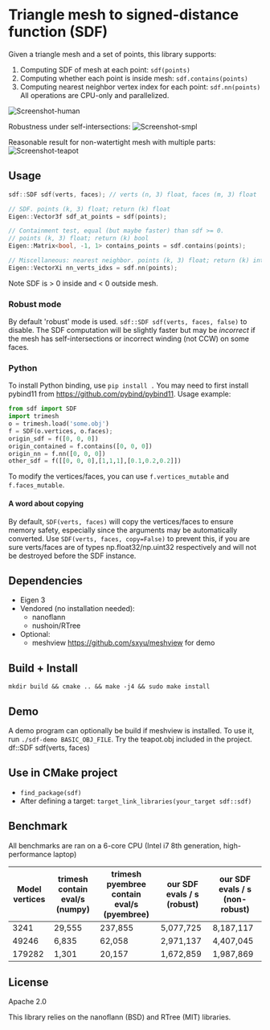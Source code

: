 # Triangle mesh to signed-distance function (SDF)

Given a triangle mesh and a set of points, this library supports:
1. Computing SDF of mesh at each point: `sdf(points)`
2. Computing whether each point is inside mesh: `sdf.contains(points)`
3. Computing nearest neighbor vertex index for each point: `sdf.nn(points)`
All operations are CPU-only and parallelized.

![Screenshot-human](https://github.com/sxyu/sdf/blob/master/readme-img/human.gif?raw=true)

Robustness under self-intersections:
![Screenshot-smpl](https://github.com/sxyu/sdf/blob/master/readme-img/smpl.png?raw=true)

Reasonable result for non-watertight mesh with multiple parts:
![Screenshot-teapot](https://github.com/sxyu/sdf/blob/master/readme-img/teapot.gif?raw=true)

## Usage
```cpp
sdf::SDF sdf(verts, faces); // verts (n, 3) float, faces (m, 3) float

// SDF. points (k, 3) float; return (k) float
Eigen::Vector3f sdf_at_points = sdf(points);

// Containment test, equal (but maybe faster) than sdf >= 0.
// points (k, 3) float; return (k) bool
Eigen::Matrix<bool, -1, 1> contains_points = sdf.contains(points);

// Miscellaneous: nearest neighbor. points (k, 3) float; return (k) int
Eigen::VectorXi nn_verts_idxs = sdf.nn(points);
```
Note SDF is > 0 inside and < 0 outside mesh.

### Robust mode
By default 'robust' mode is used. `sdf::SDF sdf(verts, faces, false)` to disable.
The SDF computation will be slightly faster but may be *incorrect* if the mesh has self-intersections or incorrect winding (not CCW) on some faces.

### Python
To install Python binding, use `pip install .`
You may need to first install pybind11 from https://github.com/pybind/pybind11.
Usage example:
```python
from sdf import SDF
import trimesh
o = trimesh.load('some.obj')
f = SDF(o.vertices, o.faces);
origin_sdf = f([0, 0, 0])
origin_contained = f.contains([0, 0, 0])
origin_nn = f.nn([0, 0, 0])
other_sdf = f([[0, 0, 0],[1,1,1],[0.1,0.2,0.2]])
```
To modify the vertices/faces, you can use
`f.vertices_mutable` and `f.faces_mutable`.

#### A word about copying
By default, `SDF(verts, faces)` will copy the vertices/faces to ensure memory safety,
especially since the arguments may be automatically converted.
Use `SDF(verts, faces, copy=False)` to prevent this, if you are sure verts/faces are
of types np.float32/np.uint32 respectively and will not be destroyed before the SDF instance.

## Dependencies
- Eigen 3
- Vendored (no installation needed):
    - nanoflann
    - nushoin/RTree
- Optional:
    - meshview https://github.com/sxyu/meshview for demo

## Build + Install
`mkdir build && cmake .. && make -j4 && sudo make install`

## Demo
A demo program can optionally be build if meshview is installed.
To use it, run `./sdf-demo BASIC_OBJ_FILE`. Try the teapot.obj included in the project.
df::SDF sdf(verts, faces)

## Use in CMake project
- `find_package(sdf)`
- After defining a target: `target_link_libraries(your_target sdf::sdf)`

## Benchmark

All benchmarks are ran on a 6-core CPU (Intel i7 8th generation, high-performance laptop)

| Model vertices | trimesh contain eval/s (numpy) | trimesh pyembree contain eval/s (pyembree) | our SDF evals / s (robust) | our SDF evals / s (non-robust)  |
| -------------   | ------------- | ------------- | ------------- | ------------- |
| 3241            | 29,555| 237,855 | 5,077,725   | 8,187,117 |
| 49246           | 6,835 | 62,058  | 2,971,137   | 4,407,045 |
| 179282          | 1,301 | 20,157  | 1,672,859   | 1,987,869 |

## License
Apache 2.0

This library relies on the nanoflann (BSD) and RTree (MIT) libraries.
